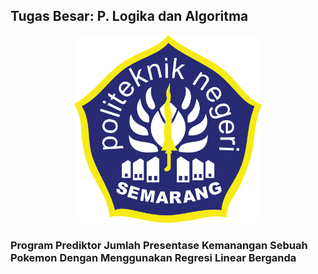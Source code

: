 ## Tugas Besar: P. Logika dan Algoritma

<p align="center">
    <img src="https://github.com/ardzz/dasar-pemrogaman-2/raw/master/images/logo-polines.png" alt="Logo Polines" width="300" height="300">
</p>

### Program Prediktor Jumlah Presentase Kemanangan Sebuah Pokemon Dengan Menggunakan Regresi Linear Berganda

